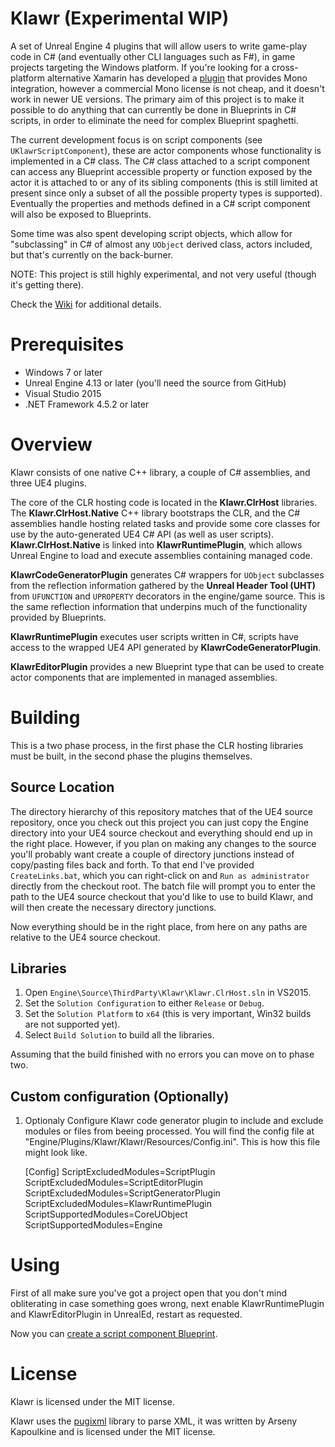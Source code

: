 Klawr (Experimental WIP)
========================
A set of Unreal Engine 4 plugins that will allow users to write game-play code in C# (and eventually
other CLI languages such as F#), in game projects targeting the Windows platform. If you're looking
for a cross-platform alternative Xamarin has developed a [plugin](https://mono-ue.github.io/) that
provides Mono integration, however a commercial Mono license is not cheap, and it doesn't work in
newer UE versions. The primary aim of this project is to make it possible to do anything that can
currently be done in Blueprints in C# scripts, in order to eliminate the need for complex Blueprint
spaghetti.

The current development focus is on script components (see `UKlawrScriptComponent`), these are
actor components whose functionality is implemented in a C# class. The C# class attached to a
script component can access any Blueprint accessible property or function exposed by the actor it
is attached to or any of its sibling components (this is still limited at present since only a
subset of all the possible property types is supported). Eventually the properties and methods
defined in a C# script component will also be exposed to Blueprints.

Some time was also spent developing script objects, which allow for "subclassing" in C# of almost
any `UObject` derived class, actors included, but that's currently on the back-burner.

NOTE: This project is still highly experimental, and not very useful (though it's getting there).

Check the [Wiki](https://github.com/enlight/klawr/wiki) for additional details.

Prerequisites
=============
- Windows 7 or later
- Unreal Engine 4.13 or later (you'll need the source from GitHub)
- Visual Studio 2015
- .NET Framework 4.5.2 or later

Overview
========
Klawr consists of one native C++ library, a couple of C# assemblies, and three UE4 plugins.

The core of the CLR hosting code is located in the **Klawr.ClrHost** libraries. The
**Klawr.ClrHost.Native** C++ library bootstraps the CLR, and the C# assemblies handle hosting
related tasks and provide some core classes for use by the auto-generated UE4 C# API (as well
as user scripts). **Klawr.ClrHost.Native** is linked into **KlawrRuntimePlugin**, which allows
Unreal Engine to load and execute assemblies containing managed code.

**KlawrCodeGeneratorPlugin** generates C# wrappers for `UObject` subclasses from the reflection
information gathered by the **Unreal Header Tool (UHT)** from `UFUNCTION` and `UPROPERTY`
decorators in the engine/game source. This is the same reflection information that underpins much
of the functionality provided by Blueprints.

**KlawrRuntimePlugin** executes user scripts written in C#, scripts have access to the wrapped UE4
API generated by **KlawrCodeGeneratorPlugin**.

**KlawrEditorPlugin** provides a new Blueprint type that can be used to create actor components
that are implemented in managed assemblies.

Building
========
This is a two phase process, in the first phase the CLR hosting libraries must be built, in the
second phase the plugins themselves.

Source Location
---------------
The directory hierarchy of this repository matches that of the UE4 source repository, once you
check out this project you can just copy the Engine directory into your UE4 source checkout and
everything should end up in the right place. However, if you plan on making any changes to the
source you'll probably want create a couple of directory junctions instead of copy/pasting
files back and forth. To that end I've provided `CreateLinks.bat`, which you can right-click
on and `Run as administrator` directly from the checkout root. The batch file will prompt you
to enter the path to the UE4 source checkout that you'd like to use to build Klawr, and will then
create the necessary directory junctions.

Now everything should be in the right place, from here on any paths are relative to the UE4 source
checkout.

Libraries
---------
1. Open `Engine\Source\ThirdParty\Klawr\Klawr.ClrHost.sln` in VS2015.
2. Set the `Solution Configuration` to either `Release` or `Debug`.
3. Set the `Solution Platform` to `x64` (this is very important, Win32 builds are not supported yet).
4. Select `Build Solution` to build all the libraries.

Assuming that the build finished with no errors you can move on to phase two.

Custom configuration (Optionally)
-------
1. Optionaly Configure Klawr code generator plugin to include and exclude modules or files from beeing processed.
   You will find the config file at "Engine/Plugins/Klawr/Klawr/Resources/Config.ini".
   This is how this file might look like.
   
    [Config]
    ScriptExcludedModules=ScriptPlugin
    ScriptExcludedModules=ScriptEditorPlugin
    ScriptExcludedModules=ScriptGeneratorPlugin
    ScriptExcludedModules=KlawrRuntimePlugin
    ScriptSupportedModules=CoreUObject
    ScriptSupportedModules=Engine

Using
=====
First of all make sure you've got a project open that you don't mind obliterating in case something
goes wrong, next enable KlawrRuntimePlugin and KlawrEditorPlugin in UnrealEd, restart as requested.

Now you can [create a script component Blueprint](https://github.com/enlight/klawr/wiki/Creating-a-Script-Component-Blueprint).

License
=======
Klawr is licensed under the MIT license.

Klawr uses the [pugixml](http://pugixml.org/) library to parse XML, it was written by
Arseny Kapoulkine and is licensed under the MIT license.

